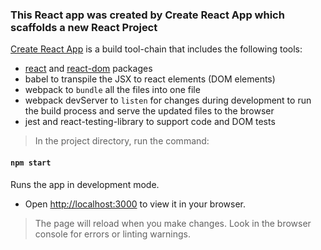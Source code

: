 ### This React app was created by Create React App which scaffolds a new React Project

<a href="https://create-react-app.dev/">Create React App</a> is a build tool-chain that includes the following tools:

- <a href="https://www.npmjs.com/package/react">react</a> and <a href="https://www.npmjs.com/package/react-dom">react-dom</a> packages
- babel to transpile the JSX to react elements (DOM elements)
- webpack to ```bundle``` all the files into one file
- webpack devServer to ```listen``` for changes during development to run the build process and serve the updated files to the browser
- jest and react-testing-library to support code and DOM tests

> In the project directory, run the command:

#### `npm start`

Runs the app in development mode.
 - Open [http://localhost:3000](http://localhost:3000) to view it in your browser.

> The page will reload when you make changes. Look in the browser console for errors or linting warnings.
